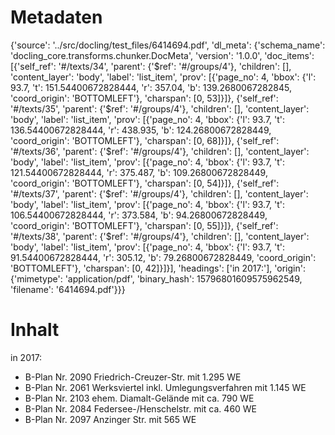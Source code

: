 # Metadaten
{'source': '../src/docling/test_files/6414694.pdf', 'dl_meta': {'schema_name': 'docling_core.transforms.chunker.DocMeta', 'version': '1.0.0', 'doc_items': [{'self_ref': '#/texts/34', 'parent': {'$ref': '#/groups/4'}, 'children': [], 'content_layer': 'body', 'label': 'list_item', 'prov': [{'page_no': 4, 'bbox': {'l': 93.7, 't': 151.54400672828444, 'r': 357.04, 'b': 139.2680067282845, 'coord_origin': 'BOTTOMLEFT'}, 'charspan': [0, 53]}]}, {'self_ref': '#/texts/35', 'parent': {'$ref': '#/groups/4'}, 'children': [], 'content_layer': 'body', 'label': 'list_item', 'prov': [{'page_no': 4, 'bbox': {'l': 93.7, 't': 136.54400672828444, 'r': 438.935, 'b': 124.26800672828449, 'coord_origin': 'BOTTOMLEFT'}, 'charspan': [0, 68]}]}, {'self_ref': '#/texts/36', 'parent': {'$ref': '#/groups/4'}, 'children': [], 'content_layer': 'body', 'label': 'list_item', 'prov': [{'page_no': 4, 'bbox': {'l': 93.7, 't': 121.54400672828444, 'r': 375.487, 'b': 109.26800672828449, 'coord_origin': 'BOTTOMLEFT'}, 'charspan': [0, 54]}]}, {'self_ref': '#/texts/37', 'parent': {'$ref': '#/groups/4'}, 'children': [], 'content_layer': 'body', 'label': 'list_item', 'prov': [{'page_no': 4, 'bbox': {'l': 93.7, 't': 106.54400672828444, 'r': 373.584, 'b': 94.26800672828449, 'coord_origin': 'BOTTOMLEFT'}, 'charspan': [0, 55]}]}, {'self_ref': '#/texts/38', 'parent': {'$ref': '#/groups/4'}, 'children': [], 'content_layer': 'body', 'label': 'list_item', 'prov': [{'page_no': 4, 'bbox': {'l': 93.7, 't': 91.54400672828444, 'r': 305.12, 'b': 79.26800672828449, 'coord_origin': 'BOTTOMLEFT'}, 'charspan': [0, 42]}]}], 'headings': ['in 2017:'], 'origin': {'mimetype': 'application/pdf', 'binary_hash': 15796801609575962549, 'filename': '6414694.pdf'}}}

# Inhalt
in 2017:
- B-Plan Nr. 2090 Friedrich-Creuzer-Str. mit 1.295 WE
- B-Plan Nr. 2061 Werksviertel inkl. Umlegungsverfahren mit 1.145 WE
- B-Plan Nr. 2103 ehem. Diamalt-Gelände mit ca. 790 WE
- B-Plan Nr. 2084 Federsee-/Henschelstr. mit ca. 460 WE
- B-Plan Nr. 2097 Anzinger Str. mit 565 WE